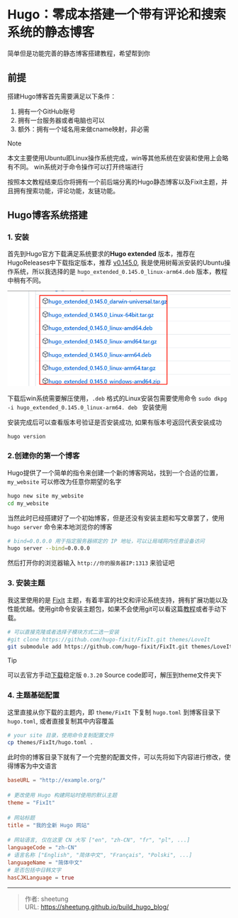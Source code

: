 # Hugo：零成本搭建一个带有评论和搜索系统的静态博客


简单但是功能完善的静态博客搭建教程，希望帮到你

  

<!--more-->

## 前提

搭建Hugo博客首先需要满足以下条件：

1. 拥有一个GitHub账号
2. 拥有一台服务器或者电脑也可以
3. 额外：拥有一个域名用来做cname映射，非必需

> [!NOTE]
> 本文主要使用Ubuntu即Linux操作系统完成，win等其他系统在安装和使用上会略有不同。
> win系统对于命令操作可以打开终端进行

按照本文教程结束后你将拥有一个前后端分离的Hugo静态博客以及Fixit主题，并且拥有搜索功能，评论功能，友链功能。

## Hugo博客系统搭建

### 1. 安装

首先到Hugo官方下载满足系统要求的**Hugo extended** 版本，推荐在HugoReleases中下载指定版本，推荐 [v0.145.0](https://github.com/gohugoio/hugo/releases/tag/v0.145.0), 我是使用树莓派安装的Ubuntu操作系统，所以我选择的是 `hugo_extended_0.145.0_linux-arm64.deb` 版本，教程中稍有不同。

![](/assets/build_hugo_blog/20250712091511624.png)

下载后win系统需要解压使用，`.deb` 格式的Linux安装包需要使用命令 `sudo dkpg -i hugo_extended_0.145.0_linux-arm64. deb ` 安装使用

安装完成后可以查看版本号验证是否安装成功, 如果有版本号返回代表安装成功

```bash
hugo version
```

### 2.创建你的第一个博客

Hugo提供了一个简单的指令来创建一个新的博客网站，找到一个合适的位置，`my_website` 可以修改为任意你期望的名字
```bash
hugo new site my_website
cd my_website
```

当然此时已经搭建好了一个初始博客，但是还没有安装主题和写文章罢了，使用 `hugo server` 命令来本地浏览你的博客

```bash
# bind=0.0.0.0 用于指定服务器绑定的 IP 地址，可以让局域网内任意设备访问
hugo server --bind=0.0.0.0
```

然后打开你的浏览器输入 `http://你的服务器IP:1313` 来验证吧

### 3. 安装主题

我这里使用的是 [FixIt](https://github.com/hugo-fixit/FixIt/blob/main/README.zh-cn.md) 主题，有着丰富的社交和评论系统支持，拥有扩展功能以及性能优越。使用git命令安装主题包，如果不会使用git可以看这篇[教程](https://moontung.top/archives/gitadvance.html)或者手动下载。

```bash
# 可以直接克隆或者选择子模块方式二选一安装
#git clone https://github.com/hugo-fixit/FixIt.git themes/LoveIt
git submodule add https://github.com/hugo-fixit/FixIt.git themes/LoveIt
```

> [!tip] 
> 可以去官方手动[下载](https://github.com/hugo-fixit/FixIt/releases/tag/v0.3.20)稳定版 `0.3.20` Source code即可，解压到theme文件夹下

### 4. 主题基础配置

这里直接从你下载的主题内，即 `theme/FixIt` 下复制 `hugo.toml` 到博客目录下 `hugo.toml`, 或者直接复制其中内容覆盖

```bash
# your site 目录，使用命令复制配置文件
cp themes/FixIt/hugo.toml .
```

此时你的博客目录下就有了一个完整的配置文件，可以先将如下内容进行修改，使得博客为中文语言

```toml
baseURL = "http://example.org/"

# 更改使用 Hugo 构建网站时使用的默认主题
theme = "FixIt"

# 网站标题
title = "我的全新 Hugo 网站"

# 网站语言, 仅在这里 CN 大写 ["en", "zh-CN", "fr", "pl", ...]
languageCode = "zh-CN"
# 语言名称 ["English", "简体中文", "Français", "Polski", ...]
languageName = "简体中文"
# 是否包括中日韩文字
hasCJKLanguage = true
```



---

> 作者: sheetung  
> URL: https://sheetung.github.io/build_hugo_blog/  

